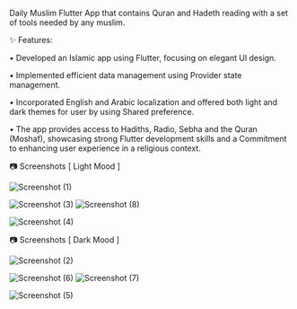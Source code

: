Daily Muslim Flutter App that contains Quran and Hadeth reading with a set of tools needed by any muslim.

✨ Features:

• Developed an Islamic app using Flutter, focusing on elegant Ul design.

• Implemented efficient data management using Provider state management.

• Incorporated English and Arabic localization and offered both light and dark themes for user by using Shared preference.

• The app provides access to Hadiths, Radio, Sebha and the Quran (Moshaf), showcasing strong Flutter development
skills and a Commitment to enhancing user experience in a religious context.

📷 Screenshots [ Light Mood ]

 ![Screenshot (1)](https://github.com/omaraabed/eslamy/assets/145443887/45bed20b-d3a2-47a2-b59d-eb35692c0fa9)


![Screenshot (3)](https://github.com/omaraabed/eslamy/assets/145443887/e47092ca-f769-4081-aab5-ff5d1ed16093)                 ![Screenshot (8)](https://github.com/omaraabed/eslamy/assets/145443887/e44db023-2142-4ce2-bc17-ac9f66071fa6)

![Screenshot (4)](https://github.com/omaraabed/eslamy/assets/145443887/616c60bd-44d7-4a5d-8db4-64b674b6a255)



📷 Screenshots [ Dark Mood ]

![Screenshot (2)](https://github.com/omaraabed/eslamy/assets/145443887/7939a0dc-0265-406e-993d-3fd5602687a2)

 ![Screenshot (6)](https://github.com/omaraabed/eslamy/assets/145443887/cf30464a-96fc-4e80-90ae-06009421dd39)        ![Screenshot (7)](https://github.com/omaraabed/eslamy/assets/145443887/fcb31803-5673-492e-b66f-23e576a65d8e)
   
![Screenshot (5)](https://github.com/omaraabed/eslamy/assets/145443887/513f69bb-7903-4783-9dcc-cf0f3b75e2b1)



